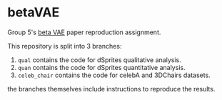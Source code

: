 # betaVAE
Group 5's [beta VAE](https://openreview.net/forum?id=Sy2fzU9gl) paper reproduction assignment.

This repository is split into 3 branches:

1. `qual` contains the code for dSprites qualitative analysis.
2. `quan` contains the code for dSprites quantitative analysis.
3. `celeb_chair` contains the code for celebA and 3DChairs datasets.

the branches themselves include instructions to reproduce the results.
